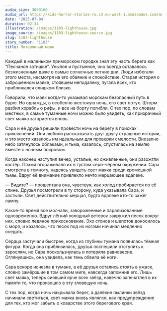 ```yaml
---
audio_size: 3080160
audio_url: https://kids-horror-stories-ru.s3.eu-west-1.amazonaws.com/audio/1103-lighthouse.mp3
date: '2025-07-04'
duration: 02:34
illustration: /images/1103-lighthouse.jpg
image_source: /images/1103-lighthouse-source.jpg
slug: 1103-lighthouse
story_number: '1103'
title: Потерянный маяк
---
```


Каждый в маленьком приморском городке знал эту часть берега как "Песчаное затишье". Унылое и пустынное, оно всегда оставалось безжизненным даже в самые солнечные летние дни. Люди избегали этого места, несмотря на его обаяние и спокойствие. Старая история о заброшенном маяке, стоявшем неподалеку, пугала всех, кто приближался слишком близко.

Говорили, что маяк когда-то указывал морякам безопасный путь в бурю. Но однажды, в особенно жестокую ночь, его свет потух. Шторм разбил корабль о рифы, и все на борту погибли. С тех пор, по словам местных, в самые туманные ночи можно было увидеть, как призрачный свет маяка загорается вновь.

Сара и её друзья решили провести ночь на берегу в поисках приключений. Они любили рассказывать друг другу страшные истории, и это место казалось им идеальным для проверки смелости. Внезапно небо затянулось облаками, и тьма, казалось, спустилась на землю вместе с ночным покровом.

Когда наконец наступил вечер, усталые, но оживленные, они разожгли костёр. Пламя огораживало их в густом серо-чёрном окружении. Сара смотрела в темноту, надеясь увидеть свет маяка среди кромешной тьмы. Вдруг её внимание привлекло нечто мерцающее вдалеке.

— Видите? — прошептала она, чувствуя, как холод пробирается по её спине. Друзья посмотрели в ту сторону, куда указывала Сара, и застыли. Свет действительно мерцал, будто вдалеке кто-то зажёг лампу.

Какое-то время все молчали, завороженные и парализованные одновременно. Вдруг лёгкий холодный ветерок закружил песок вокруг них, словно ледяное прикосновение. Эхо стонов и шепотов доносилось с моря, и казалось, что песок под их ногами начинал медленно оседать.

Сердца застучали быстрее, когда из глубины тумана появилась тёмная фигура. Когда она приблизилась, друзья поспешили отступить к зарослям, но Сара поскользнулась и потеряла равновесие. Оглянувшись, она увидела, как тень обвила её ноги.

Сара вскоре исчезла в тумане, а её друзья остались стоять в ужасе, словно замёрзшие в том самом миге, навсегда запомнив его. Лишь свет маяка, теперь сиявший ярче всех звёзд, навечно запечатлел в их памяти то, что произошло в эту зловещую ночь.

С тех пор, когда ночь накрывала берег, а далёкие пылинки звёзд начинали светиться, свет маяка вновь являлся, как предупреждение для тех, кто мог забыть о коварстве этого берегового края.